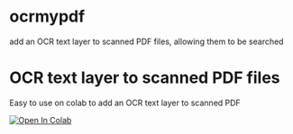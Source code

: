 # ocrmypdf
add an OCR text layer to scanned PDF files, allowing them to be searched 

# OCR text layer to scanned PDF files
Easy to use on colab to add an OCR text layer to scanned PDF

<a href="https://colab.research.google.com/github/karim23657/ocrmypdf/blob/main/OCRmyPDF.ipynb" target="_parent"><img src="https://colab.research.google.com/assets/colab-badge.svg" alt="Open In Colab"/></a>

